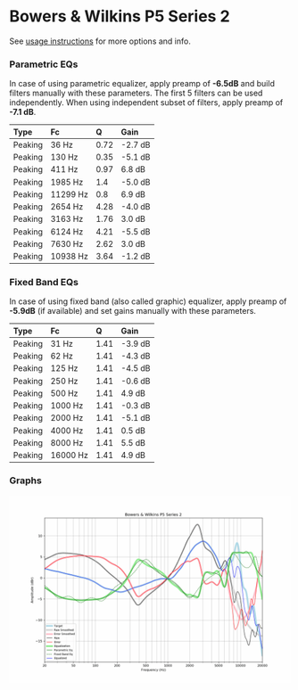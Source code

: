 # Bowers & Wilkins P5 Series 2
See [usage instructions](https://github.com/jaakkopasanen/AutoEq#usage) for more options and info.

### Parametric EQs
In case of using parametric equalizer, apply preamp of **-6.5dB** and build filters manually
with these parameters. The first 5 filters can be used independently.
When using independent subset of filters, apply preamp of **-7.1 dB**.

| Type    | Fc       |    Q | Gain    |
|:--------|:---------|:-----|:--------|
| Peaking | 36 Hz    | 0.72 | -2.7 dB |
| Peaking | 130 Hz   | 0.35 | -5.1 dB |
| Peaking | 411 Hz   | 0.97 | 6.8 dB  |
| Peaking | 1985 Hz  | 1.4  | -5.0 dB |
| Peaking | 11299 Hz | 0.8  | 6.9 dB  |
| Peaking | 2654 Hz  | 4.28 | -4.0 dB |
| Peaking | 3163 Hz  | 1.76 | 3.0 dB  |
| Peaking | 6124 Hz  | 4.21 | -5.5 dB |
| Peaking | 7630 Hz  | 2.62 | 3.0 dB  |
| Peaking | 10938 Hz | 3.64 | -1.2 dB |

### Fixed Band EQs
In case of using fixed band (also called graphic) equalizer, apply preamp of **-5.9dB**
(if available) and set gains manually with these parameters.

| Type    | Fc       |    Q | Gain    |
|:--------|:---------|:-----|:--------|
| Peaking | 31 Hz    | 1.41 | -3.9 dB |
| Peaking | 62 Hz    | 1.41 | -4.3 dB |
| Peaking | 125 Hz   | 1.41 | -4.5 dB |
| Peaking | 250 Hz   | 1.41 | -0.6 dB |
| Peaking | 500 Hz   | 1.41 | 4.9 dB  |
| Peaking | 1000 Hz  | 1.41 | -0.3 dB |
| Peaking | 2000 Hz  | 1.41 | -5.1 dB |
| Peaking | 4000 Hz  | 1.41 | 0.5 dB  |
| Peaking | 8000 Hz  | 1.41 | 5.5 dB  |
| Peaking | 16000 Hz | 1.41 | 4.9 dB  |

### Graphs
![](./Bowers%20&%20Wilkins%20P5%20Series%202.png)